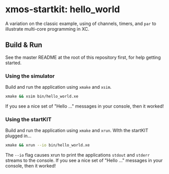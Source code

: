 # xmos-startkit: hello_world

A variation on the classic example, using of channels, timers, and `par` to
illustrate multi-core programming in XC.

## Build & Run

See the master README at the root of this repository first, for help getting
started.

### Using the simulator

Build and run the application using `xmake` and `xsim`.

```sh
xmake && xsim bin/hello_world.xe
```

If you see a nice set of "Hello ..." messages in your console, then it worked!

### Using the startKIT

Build and run the application using `xmake` and `xrun`. WIth the startKIT plugged in...

```sh
xmake && xrun --io bin/hello_world.xe
```

The `--io` flag causes xrun to print the applications `stdout` and `stderr` streams
to the console. If you see a nice set of "Hello ..." messages in your console, then it worked!
